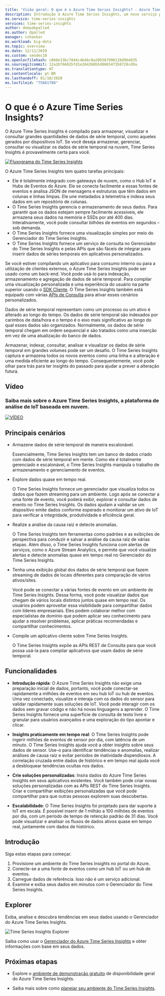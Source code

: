```yaml
---
title: 'Visão geral: O que é o Azure Time Series Insights? - Azure Time Series Insights | Microsoft Docs'
description: Introdução à Azure Time Series Insights, um novo serviço para soluções de IoT e de análises de dados de séries temporais.
ms.service: time-series-insights
services: time-series-insights
author: deepakpalled
ms.author: dpalled
manager: cshankar
ms.workload: big-data
ms.topic: overview
ms.date: 12/11/2019
ms.custom: seodec18
ms.openlocfilehash: c068e33bc7844c464bc8a289387990128d96dd35
ms.sourcegitcommit: 12a26f6682bfd1e264268b5d866547358728cd9a
ms.translationtype: HT
ms.contentlocale: pt-BR
ms.lasthandoff: 01/10/2020
ms.locfileid: "75861788"
---
```

# <a name="what-is-azure-time-series-insights"></a>O que é o Azure Time Series Insights?

O Azure Time Series Insights é compilado para armazenar, visualizar e consultar grandes quantidades de dados de série temporal, como aqueles gerados por dispositivos IoT. Se você deseja armazenar, gerenciar, consultar ou visualizar os dados de série temporal na nuvem, Time Series Insights é provavelmente certa para você.

[![Fluxograma do Time Series Insights](media/overview/time-series-insights-flowchart.png)](media/overview/time-series-insights-flowchart.png#lightbox)

O Azure Time Series Insights tem quatro tarefas principais:

- Ele é totalmente integrado com gateways de nuvem, como o Hub IoT e Hubs de Eventos do Azure. Ele se conecta facilmente a essas fontes de eventos e analisa JSON de mensagens e estruturas que têm dados em colunas e linhas limpas. Ele une metadados à telemetria e indexa seus dados em um repositório de colunas.
- O Time Series Insights gerencia o armazenamento de seus dados. Para garantir que os dados estejam sempre facilmente acessíveis, ele armazena seus dados na memória e SSDs por até 400 dias. Interativamente, você pode consultar bilhões de eventos em segundos – sob demanda.
- O Time Series Insights fornece uma visualização simples por meio do Gerenciador do Time Series Insights.
- O Time Series Insights fornece um serviço de consulta no Gerenciador do Time Series Insights e pelas APIs que são fáceis de integrar para inserir dados de séries temporais em aplicativos personalizados.

Se você estiver compilando um aplicativo para consumo interno ou para a utilização de clientes externos, o Azure Time Series Insights pode ser usado como um back-end. Você pode usá-lo para indexação, armazenamento e agregação de dados de série temporal. Para compilar uma visualização personalizada e uma experiência do usuário na parte superior usando o [SDK Cliente](https://github.com/microsoft/tsiclient/blob/master/docs/API.md). O Time Series Insights também está equipado com várias [APIs de Consulta](how-to-shape-query-json.md) para ativar esses cenários personalizados.

Dados de série temporal representam como um processo ou um ativo é alterado ao longo do tempo. Os dados de série temporal são indexados por carimbos de data/hora e o tempo é o eixo mais significativo ao longo do qual esses dados são organizados. Normalmente, os dados de série temporal chegam em ordem sequencial e são tratados como uma inserção em vez de uma atualização do banco de dados.

Armazenar, indexar, consultar, analisar e visualizar os dados de série temporal em grandes volumes pode ser um desafio.
O Time Series Insights captura e armazena todos os novos eventos como uma linha e a alteração é uma medida eficiente ao longo do tempo. Consequentemente, você pode olhar para trás para ter insights do passado para ajudar a prever a alteração futura.

## <a name="video"></a>Vídeo

### <a name="learn-more-about-azure-time-series-insights-the-cloud-based-iot-analytics-platformbr"></a>Saiba mais sobre o Azure Time Series Insights, a plataforma de análise de IoT baseada em nuvem.</br>

[![VÍDEO](https://img.youtube.com/vi/GaARrFfjoss/0.jpg)](https://www.youtube.com/watch?v=GaARrFfjoss)

## <a name="primary-scenarios"></a>Principais cenários

- Armazene dados de série temporal de maneira escalonável.

   Essencialmente, Time Series Insights tem um banco de dados criado com dados de série temporal em mente. Como ele é totalmente gerenciado e escalonável, o Time Series Insights manipula o trabalho de armazenamento e gerenciamento de eventos.

- Explore dados quase em tempo real.

   O Time Series Insights fornece um gerenciador que visualiza todos os dados que fazem streaming para um ambiente. Logo após se conectar a uma fonte de evento, você poderá exibir, explorar e consultar dados de evento no Time Series Insights. Os dados ajudam a validar se um dispositivo emite dados conforme esperado e monitorar um ativo de IoT para verificar a integridade, produtividade e eficiência geral.

- Realize a análise da causa raiz e detecte anomalias.

   O Time Series Insights tem ferramentas como padrões e as exibições de perspectiva para conduzir e salvar a análise da causa raiz de várias etapas. Além disso, o Time Series Insights funciona com alertas de serviços, como o Azure Stream Analytics, e permite que você visualize alertas e detecte anomalias quase em tempo real no Gerenciador do Time Series Insights.

- Tenha uma exibição global dos dados de série temporal que fazem streaming de dados de locais diferentes para comparação de vários ativos/sites.

   Você pode se conectar a várias fontes de evento em um ambiente de Time Series Insights. Dessa forma, você pode visualizar dados que chegam de vários locais distintos juntos quase em tempo real. Os usuários podem aproveitar essa visibilidade para compartilhar dados com líderes empresariais. Eles podem colaborar melhor com especialistas de domínio que podem aplicar seu conhecimento para ajudar a resolver problemas, aplicar práticas recomendadas e compartilhar conhecimentos.

- Compile um aplicativo cliente sobre Time Series Insights.

   O Time Series Insights expõe as APIs REST de Consulta para que você possa usá-la para compilar aplicativos que usam dados de série temporal.

## <a name="capabilities"></a>Funcionalidades

- **Introdução rápida**: O Azure Time Series Insights não exige uma preparação inicial de dados, portanto, você pode conectar-se rapidamente a milhões de eventos em seu hub IoT ou hub de eventos. Uma vez conectado, visualize e interaja com os dados do sensor para validar rapidamente suas soluções de IoT. Você pode interagir com os dados sem gravar código e não há novas linguagens a aprender. O Time Series Insights fornece uma superfície de consulta de texto livre e granular para usuários avançados e uma exploração do tipo apontar e clicar.

- **Insights praticamente em tempo real**: O Time Series Insights pode ingerir milhões de eventos de sensor por dia, com latência de um minuto. O Time Series Insights ajuda você a obter insights sobre seus dados de sensor. Use-o para identificar tendências e anomalias, realizar análises de causa raiz e evitar períodos de inatividade dispendiosos. A correlação cruzada entre dados de histórico e em tempo real ajuda você a desbloquear tendências ocultas nos dados.

- **Crie soluções personalizadas**: Insira dados do Azure Time Series Insights em seus aplicativos existentes. Você também pode criar novas soluções personalizadas com as APIs REST do Time Series Insights. Criar e compartilhar exibições personalizadas que você pode compartilhar para que outras pessoas explorem suas descobertas.

- **Escalabilidade**: O Time Series Insights foi projetado para dar suporte à IoT em escala. É possível inserir de 1 milhão a 100 milhões de eventos por dia, com um período de tempo de retenção padrão de 31 dias. Você pode visualizar e analisar os fluxos de dados ativos quase em tempo real, juntamente com dados de histórico.

## <a name="get-started"></a>Introdução

Siga estas etapas para começar.

1. Provisione um ambiente do Time Series Insights no portal do Azure.
1. Conecte-se a uma fonte de eventos como um hub IoT ou um hub de eventos.
1. Carregue dados de referência. Isso não é um serviço adicional.
1. Examine e exiba seus dados em minutos com o Gerenciador do Time Series Insights.

## <a name="explorer"></a>Explorer

Exiba, analise e descubra tendências em seus dados usando o Gerenciador do Azure Time Series Insights.

![Time Series Insights Explorer](media/overview/time-series-insights-explorer-panel.png)

Saiba como usar o [Gerenciador do Azure Time Series Insights](time-series-insights-explorer.md) e obter informações com base em seus dados.

## <a name="next-steps"></a>Próximas etapas

- Explore o [ambiente de demonstração gratuito](./time-series-quickstart.md) de disponibilidade geral do Azure Time Series Insights.

- Saiba mais sobre como [planejar seu ambiente do Time Series Insights](time-series-insights-environment-planning.md).
